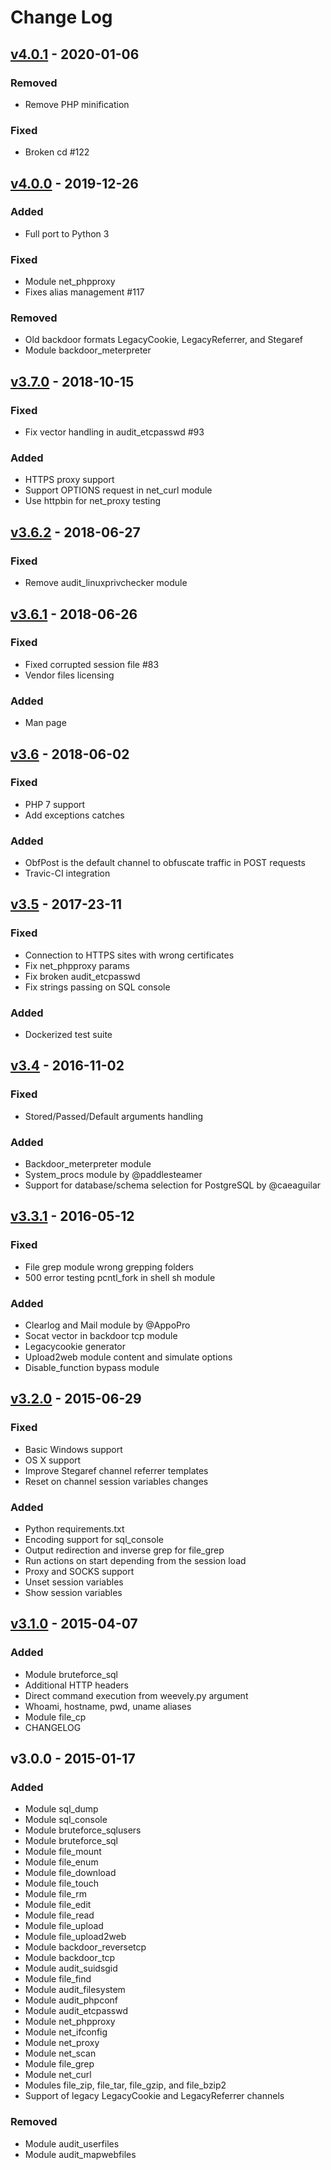 # Change Log

## [v4.0.1] - 2020-01-06
### Removed
- Remove PHP minification

### Fixed
- Broken cd #122

## [v4.0.0] - 2019-12-26
### Added
- Full port to Python 3

### Fixed
- Module net_phpproxy
- Fixes alias management #117

### Removed
- Old backdoor formats LegacyCookie, LegacyReferrer, and Stegaref
- Module backdoor_meterpreter

## [v3.7.0] - 2018-10-15
### Fixed
- Fix vector handling in audit_etcpasswd #93

### Added
- HTTPS proxy support
- Support OPTIONS request in net_curl module
- Use httpbin for net_proxy testing

## [v3.6.2] - 2018-06-27
### Fixed
- Remove audit_linuxprivchecker module

## [v3.6.1] - 2018-06-26
### Fixed
- Fixed corrupted session file #83
- Vendor files licensing

### Added
- Man page

## [v3.6] - 2018-06-02
### Fixed
- PHP 7 support
- Add exceptions catches

### Added
- ObfPost is the default channel to obfuscate traffic in POST requests
- Travic-CI integration

## [v3.5] - 2017-23-11
### Fixed
- Connection to HTTPS sites with wrong certificates
- Fix net_phpproxy params
- Fix broken audit_etcpasswd
- Fix strings passing on SQL console

### Added
- Dockerized test suite

## [v3.4] - 2016-11-02
### Fixed
- Stored/Passed/Default arguments handling

### Added
- Backdoor_meterpreter module
- System_procs module by @paddlesteamer
- Support for database/schema selection for PostgreSQL by @caeaguilar

## [v3.3.1] - 2016-05-12
### Fixed
- File grep module wrong grepping folders
- 500 error testing pcntl_fork in shell sh module

### Added
- Clearlog and Mail module by @AppoPro
- Socat vector in backdoor tcp module
- Legacycookie generator
- Upload2web module content and simulate options
- Disable_function bypass module

## [v3.2.0] - 2015-06-29
### Fixed
- Basic Windows support
- OS X support
- Improve Stegaref channel referrer templates
- Reset on channel session variables changes

### Added
- Python requirements.txt
- Encoding support for sql_console
- Output redirection and inverse grep for file_grep
- Run actions on start depending from the session load
- Proxy and SOCKS support
- Unset session variables
- Show session variables

## [v3.1.0] - 2015-04-07
### Added
- Module bruteforce_sql
- Additional HTTP headers
- Direct command execution from weevely.py argument
- Whoami, hostname, pwd, uname aliases
- Module file_cp
- CHANGELOG

## v3.0.0 - 2015-01-17
### Added
- Module sql_dump
- Module sql_console
- Module bruteforce_sqlusers
- Module bruteforce_sql
- Module file_mount
- Module file_enum
- Module file_download
- Module file_touch
- Module file_rm
- Module file_edit
- Module file_read
- Module file_upload
- Module file_upload2web
- Module backdoor_reversetcp
- Module backdoor_tcp
- Module audit_suidsgid
- Module file_find
- Module audit_filesystem
- Module audit_phpconf
- Module audit_etcpasswd
- Module net_phpproxy
- Module net_ifconfig
- Module net_proxy
- Module net_scan
- Module file_grep
- Module net_curl
- Modules file_zip, file_tar, file_gzip, and file_bzip2
- Support of legacy LegacyCookie and LegacyReferrer channels

### Removed
- Module audit_userfiles
- Module audit_mapwebfiles


[unreleased]: https://github.com/epinna/weevely3/commit/HEAD
[v3.1.0]: https://github.com/epinna/weevely3/releases/tag/v3.1.0
[v3.2.0]: https://github.com/epinna/weevely3/releases/tag/v3.2.0
[v3.3.1]: https://github.com/epinna/weevely3/releases/tag/v3.3.1
[v3.4]: https://github.com/epinna/weevely3/releases/tag/v3.4
[v3.5]: https://github.com/epinna/weevely3/releases/tag/v3.5
[v3.6]: https://github.com/epinna/weevely3/releases/tag/v3.6
[v3.6.1]: https://github.com/epinna/weevely3/releases/tag/v3.6.1
[v3.6.2]: https://github.com/epinna/weevely3/releases/tag/v3.6.2
[v3.7.0]: https://github.com/epinna/weevely3/releases/tag/v3.7.0
[v4.0.0]: https://github.com/epinna/weevely3/releases/tag/v4.0.0
[v4.0.1]: https://github.com/epinna/weevely3/releases/tag/v4.0.1
